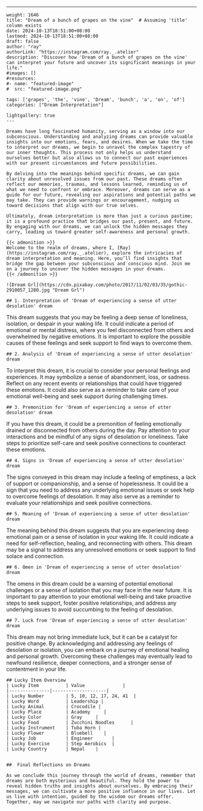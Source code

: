 ---
    weight: 1646
    title: "Dream of a bunch of grapes on the vine"  # Assuming 'title' column exists
    date: 2024-10-13T18:51:00+08:00
    lastmod: 2024-10-13T18:51:00+08:00
    draft: false
    author: "ray"
    authorLink: "https://instagram.com/ray._.atelier"
    description: "Discover how 'Dream of a bunch of grapes on the vine' can interpret your future and uncover its significant meanings in your life."
    #images: []
    #resources:
    #- name: "featured-image"
    #  src: "featured-image.png"
    
    tags: ['grapes', 'the', 'vine', 'Dream', 'bunch', 'a', 'on', 'of']
    categories: ["Dream Interpretation"]
    
    lightgallery: true
    ---
    
    Dreams have long fascinated humanity, serving as a window into our subconscious. Understanding and analyzing dreams can provide valuable insights into our emotions, fears, and desires. When we take the time to interpret our dreams, we begin to unravel the complex tapestry of our inner thoughts. This process not only helps us understand ourselves better but also allows us to connect our past experiences with our present circumstances and future possibilities.
    
    By delving into the meanings behind specific dreams, we can gain clarity about unresolved issues from our past. These dreams often reflect our memories, traumas, and lessons learned, reminding us of what we need to confront or embrace. Moreover, dreams can serve as a guide for our future, revealing our aspirations and potential paths we may take. They can provide warnings or encouragement, nudging us toward decisions that align with our true selves.
    
    Ultimately, dream interpretation is more than just a curious pastime; it is a profound practice that bridges our past, present, and future. By engaging with our dreams, we can unlock the hidden messages they carry, leading us toward greater self-awareness and personal growth.
    
    {{< admonition >}}
    Welcome to the realm of dreams, where I, [Ray](https://instagram.com/ray._.atelier), explore the intricacies of dream interpretation and meaning. Here, you’ll find insights that bridge the gap between your subconscious and conscious mind. Join me on a journey to uncover the hidden messages in your dreams.
    {{< /admonition >}}
    
    ![Dream Grl](https://cdn.pixabay.com/photo/2017/11/02/03/35/gothic-2910057_1280.jpg "Dream Grl")
    
    ## 1. Interpretation of 'Dream of experiencing a sense of utter desolation' dream
    
This dream suggests that you may be feeling a deep sense of loneliness, isolation, or despair in your waking life. It could indicate a period of emotional or mental distress, where you feel disconnected from others and overwhelmed by negative emotions. It is important to explore the possible causes of these feelings and seek support to find ways to overcome them.
    
    ## 2. Analysis of 'Dream of experiencing a sense of utter desolation' dream
    
To interpret this dream, it is crucial to consider your personal feelings and experiences. It may symbolize a sense of abandonment, loss, or sadness. Reflect on any recent events or relationships that could have triggered these emotions. It could also serve as a reminder to take care of your emotional well-being and seek support during challenging times.
    
    ## 3. Premonition for 'Dream of experiencing a sense of utter desolation' dream
    
If you have this dream, it could be a premonition of feeling emotionally drained or disconnected from others during the day. Pay attention to your interactions and be mindful of any signs of desolation or loneliness. Take steps to prioritize self-care and seek positive connections to counteract these emotions.
    
    ## 4. Signs in 'Dream of experiencing a sense of utter desolation' dream
    
The signs conveyed in this dream may include a feeling of emptiness, a lack of support or companionship, and a sense of hopelessness. It could be a sign that you need to address any underlying emotional issues or seek help to overcome feelings of desolation. It may also serve as a reminder to evaluate your relationships and seek positive connections.
    
    ## 5. Meaning of 'Dream of experiencing a sense of utter desolation' dream
    
The meaning behind this dream suggests that you are experiencing deep emotional pain or a sense of isolation in your waking life. It could indicate a need for self-reflection, healing, and reconnecting with others. This dream may be a signal to address any unresolved emotions or seek support to find solace and connection.
    
    ## 6. Omen in 'Dream of experiencing a sense of utter desolation' dream
    
The omens in this dream could be a warning of potential emotional challenges or a sense of isolation that you may face in the near future. It is important to pay attention to your emotional well-being and take proactive steps to seek support, foster positive relationships, and address any underlying issues to avoid succumbing to the feeling of desolation.
    
    ## 7. Luck from 'Dream of experiencing a sense of utter desolation' dream
    
This dream may not bring immediate luck, but it can be a catalyst for positive change. By acknowledging and addressing any feelings of desolation or isolation, you can embark on a journey of emotional healing and personal growth. Overcoming these challenges may eventually lead to newfound resilience, deeper connections, and a stronger sense of contentment in your life.
    
    ## Lucky Item Overview
    | Lucky Item          | Value              |
    |---------------|--------------------|
    | Lucky Number        | 5, 10, 12, 17, 24, 41  |
    | Lucky Word          | Leadership |
    | Lucky Animal        | Crocodile |
    | Lucky Place         | Academy     |
    | Lucky Color         | Gray     |
    | Lucky Food          | Zucchini Noodles      |
    | Lucky Instrument    | Tuba Horn |
    | Lucky Flower        | Bluebell    |
    | Lucky Job           | Engineer       |
    | Lucky Exercise      | Step Aerobics  |
    | Lucky Country       | Nepal    |
    
    
    ##  Final Reflections on Dreams
    
    As we conclude this journey through the world of dreams, remember that dreams are both mysterious and beautiful. They hold the power to reveal hidden truths and insights about ourselves. By embracing their messages, we can cultivate a more positive influence in our lives. Let us live with intention, guided by the wisdom our dreams offer. Together, may we navigate our paths with clarity and purpose.
    